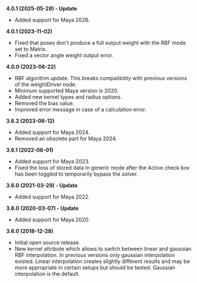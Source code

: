 **4.0.1 (2025-05-28) - Update**
* Added support for Maya 2026.

**4.0.1 (2023-11-02)**
* Fixed that poses don't produce a full output weight with the RBF mode set to Matrix.
* Fixed a vector angle weight output error.

**4.0.0 (2023-06-22)**
* RBF algorithm update. This breaks compatibility with previous versions of the weightDriver node.
* Minimum supported Maya version is 2020.
* Added new kernel types and radius options.
* Removed the bias value.
* Improved error message in case of a calculation error.

**3.6.2 (2023-06-12)**
* Added support for Maya 2024.
* Removed an obsolete part for Maya 2024.

**3.6.1 (2022-06-01)**
* Added support for Maya 2023.
* Fixed the loss of stored data in generic mode after the Active check box has been toggled to temporarily bypass the solver.

**3.6.0 (2021-03-29) - Update**
* Added support for Maya 2022.

**3.6.0 (2020-03-07) - Update**
* Added support for Maya 2020.

**3.6.0 (2018-12-28)**
* Initial open source release.
* New kernel attribute which allows to switch between linear and gaussian RBF interpolation. In previous versions only gaussian interpolation existed. Linear interpolation creates slightly different results and may be more appropriate in certain setups but should be tested. Gaussian interpolation is the default.
